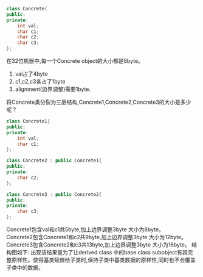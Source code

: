 ```cpp
class Concrete{
public:
private:
    int val;
    char c1;
    char c2;
    char c3;
};
```
在32位机器中,每一个Concrete object的大小都是8byte。
1. val占了4byte
2. c1,c2,c3各占了1byte
3. alignment(边界调整)需要1byte.

将Concrete类分裂为三层结构,Concrete1,Concrete2,Concrete3的大小是多少呢？
```cpp
class Concrete1{
public:
private:
    int val;
    char c1;
};

class Concrete2 : public Concrete1{
public:
private:
    char c2;
};

class Concrete3 : public Concrete2{
public:
private:
    char c3;
};
```
Concrete1包含val和c1共5byte,加上边界调整3byte 大小为8byte。  
Concrete2包含Concrete1和c2共9byte,加上边界调整3byte 大小为12byte。  
Concrete3包含Concrete2和c3共13byte,加上边界调整3byte 大小为16byte。 
结构图如下:
出现该结果是为了让derived class 中的base class subobject有其完整原样性。使得基类赋值给子类时,保持子类中基类数据的原样性,同时也不会覆盖子类中的数据。
